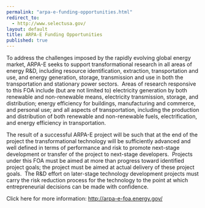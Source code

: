 ```yaml
---
permalink: "arpa-e-funding-opportunities.html"
redirect_to:
  - http://www.selectusa.gov/
layout: default
title: ARPA-E Funding Opportunities
published: true
---
```


<P>To address the challenges imposed by the rapidly evolving global energy market, ARPA-E seeks to support transformational research in all areas of energy R&amp;D, including resource identification, extraction, transportation and use, and energy generation, storage, transmission and use in both the transportation and stationary power sectors.&nbsp; Areas of research responsive to this FOA include (but are not limited to) electricity generation by both renewable and non-renewable means, electricity transmission, storage, and distribution; energy efficiency for buildings, manufacturing and commerce, and personal use; and all aspects of transportation, including the production and distribution of both renewable and non-renewable fuels, electrification, and energy efficiency in transportation.</p>
<P>The result of a successful ARPA-E project will be such that at the end of the project the transformational technology will be sufficiently advanced and well defined in terms of performance and risk to promote next-stage development or transfer of the project to next-stage developers.&nbsp; Projects under this FOA must be aimed at more than progress toward identified project goals; the project must be aimed at actual delivery of these project goals.&nbsp; The R&amp;D effort on later-stage technology development projects must carry the risk reduction process for the technology to the point at which entrepreneurial decisions can be made with confidence.</p>
<P>Click here for more information: <A href="http://arpa-e-foa.energy.gov/" target=_self>http://arpa-e-foa.energy.gov/</a></p>